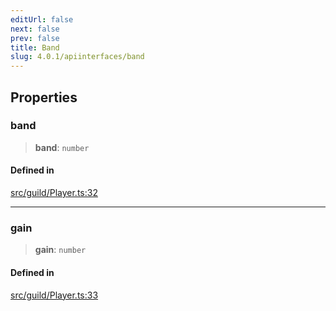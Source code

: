 ```yaml
---
editUrl: false
next: false
prev: false
title: Band
slug: 4.0.1/apiinterfaces/band
---
```


## Properties

### band

> **band**: `number`

#### Defined in

[src/guild/Player.ts:32](https://github.com/shipgirlproject/shoukaku/blob/396aa531096eda327ade0f473f9807576e9ae9df/src/guild/Player.ts#L32)

***

### gain

> **gain**: `number`

#### Defined in

[src/guild/Player.ts:33](https://github.com/shipgirlproject/shoukaku/blob/396aa531096eda327ade0f473f9807576e9ae9df/src/guild/Player.ts#L33)
